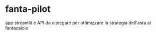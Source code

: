 # fanta-pilot
app streamlit e API da oipiegare per ottimizzare la strategia dell'asta al fantacalcio
